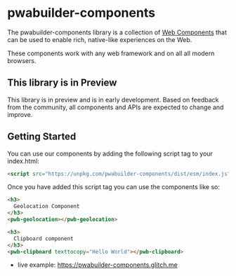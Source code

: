 # pwabuilder-components

The pwabuilder-components library is a collection of [Web Components](https://developer.mozilla.org/en-US/docs/Web/Web_Components) that can be used to enable rich, native-like experiences on the Web.

These components work with any web framework and on all all modern browsers.

## This library is in Preview

This library is in preview and is in early development. Based on feedback from the community, all components and APIs are expected to change and improve.

## Getting Started

You can use our components by adding the following script tag to your index.html:

```html
<script src="https://unpkg.com/pwabuilder-components/dist/esm/index.js"></script>
```

Once you have added this script tag you can use the components like so:

```html
<h3>
  Geolocation Component
</h3>
<pwb-geolocation></pwb-geolocation>

<h3>
  Clipboard component
</h3>
<pwb-clipboard texttocopy="Hello World"></pwb-clipboard>
```

* live example: https://pwabuilder-components.glitch.me
